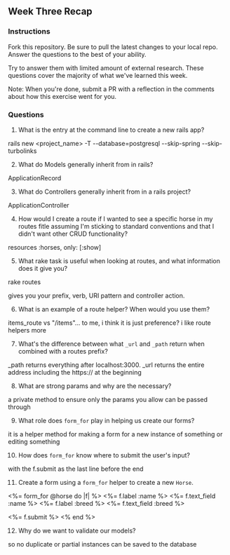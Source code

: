 ## Week Three Recap

### Instructions
Fork this repository. Be sure to pull the latest changes to your local repo. Answer the questions to the best of your ability.

Try to answer them with limited amount of external research. These questions cover the majority of what we've learned this week.

Note: When you're done, submit a PR with a reflection in the comments about how this exercise went for you.

### Questions

1. What is the entry at the command line to create a new rails app?

rails new <project_name> -T --database=postgresql --skip-spring --skip-turbolinks

2. What do Models generally inherit from in rails?

ApplicationRecord

3. What do Controllers generally inherit from in a rails project?

ApplicationController

4. How would I create a route if I wanted to see a specific horse in my routes fitle assuming I'm sticking to standard conventions and that I didn't want other CRUD functionality?

resources :horses, only: [:show]

5. What rake task is useful when looking at routes, and what information does it give you?

rake routes

gives you your prefix, verb, URI pattern and controller action.

6. What is an example of a route helper? When would you use them?

items_route vs "/items"... to me, i think it is just preference? i like route helpers more

7. What's the difference between what `_url` and `_path` return when combined with a routes prefix?

_path returns everything after localhost:3000. _url returns the entire address including the https:// at the beginning

8. What are strong params and why are the necessary?

a private method to ensure only the params you allow can be passed through

9. What role does `form_for` play in helping us create our forms?

it is a helper method for making a form for a new instance of something or editing something

10. How does `form_for` know where to submit the user's input?

with the f.submit as the last line before the end

11. Create a form using a `form_for` helper to create a new `Horse`. 

<%= form_for @horse do |f| %>
  <%= f.label :name %>
  <%= f.text_field :name %>
  <%= f.label :breed %>
  <%= f.text_field :breed %>

  <%= f.submit %>
<% end %>

12. Why do we want to validate our models?

so no duplicate or partial instances can be saved to the database
